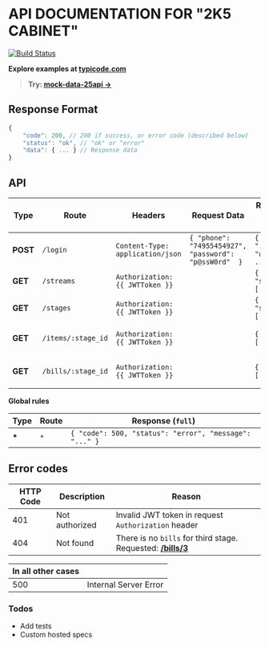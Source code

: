 # API DOCUMENTATION FOR "2K5 CABINET"

[![Build Status](http://travis-ci.com/ivanets/mock-data-25api.svg?branch=master)](http://travis-ci.com/ivanets/mock-data-25api)

 **Explore examples at [typicode.com](https://my-json-server.typicode.com/ivanets/mock-data-25api)**

> **Try: [mock-data-25api ->](https://my-json-server.typicode.com/ivanets/mock-data-25api)**

## Response Format

```js
{
    "code": 200, // 200 if success, or error code (described below)
    "status": "ok", // "ok" or "error"
    "data": { ... } // Response data
}
```

## API

| Type | Route | Headers | Request Data | Response (`data` field) | Example |
| ------ | ------ | ------ | ------ | ------ | ------ |
| **POST** | `/login` | `Content-Type: application/json` | `{ "phone": "74955454927", "password": "p@ssW0rd"  }` | `{ "token", "...", "user": { ... } }` | **[/login](https://my-json-server.typicode.com/ivanets/mock-data-25api/login)** |
| **GET** | `/streams` | `Authorization: {{ JWTToken }}` | | `{ "streams": [ ... ] }` | **[/streams](https://my-json-server.typicode.com/ivanets/mock-data-25api/streams)** |
| **GET** | `/stages` | `Authorization: {{ JWTToken }}` | | `{ "stages": [ ... ] }` | **[/stages](https://my-json-server.typicode.com/ivanets/mock-data-25api/streams)** |
| **GET** | `/items/:stage_id` | `Authorization: {{ JWTToken }}` | | `{ "items": [ ... ] }` | **[/items/1](https://my-json-server.typicode.com/ivanets/mock-data-25api/items/1)** or **[/items/2](https://my-json-server.typicode.com/ivanets/mock-data-25api/items/2)** |
| **GET** | `/bills/:stage_id` | `Authorization: {{ JWTToken }}` | | `{ "bills": [ ... ] }` | **[/bills/1](https://my-json-server.typicode.com/ivanets/mock-data-25api/bills/1)** or **[/bills/2](https://my-json-server.typicode.com/ivanets/mock-data-25api/bills/2)** |

 **Global rules**

| Type | Route | Response (`full`) |
| ------ | ------ | ------ |
| **\*** | `*` | `{ "code": 500, "status": "error", "message": "..." }`

## Error codes

| HTTP Code | Description | Reason |
| ------ | ------ | ------ |
| 401 | Not authorized | Invalid JWT token in request `Authorization` header |
| 404 | Not found | There is no `bills` for third stage. Requested: **[/bills/3](https://my-json-server.typicode.com/ivanets/mock-data-25api/bills/3)** |

| **In all other cases** | |
| ------ | ------ |
| 500 | Internal Server Error |

### Todos

 - Add tests
 - Custom hosted specs
